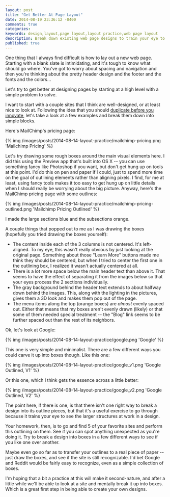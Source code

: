 ```yaml
---
layout: post
title: "Get Better At Page Layout"
date: 2014-08-19 23:36:12 -0400
comments: true
categories:
keywords: design,layout,page layout,layout practice,web page layout
description: Break down existing web page designs to train your eye to see the big picture, then use that new skill on your own sites.
published: true
---
```


One thing that I always find difficult is how to lay out a new web page. Starting with a blank slate is intimidating, and it's tough to know what should go where. You've got to worry about spacing and navigation and then you're thinking about the pretty header design and the footer and the fonts and the colors...

Let's try to get better at designing pages by starting at a high level with a simple problem to solve.

I want to start with a couple sites that I think are well-designed, or at least nice to look at. Following the idea that you should [duplicate before you innovate](/improve-your-design-skills), let's take a look at a few examples and break them down into simple blocks.

Here's MailChimp's pricing page:

{% img /images/posts/2014-08-14-layout-practice/mailchimp-pricing.png 'Mailchimp Pricing' %}

Let's try drawing some rough boxes around the main visual elements here. I did this using the Preview app that's built into OS X -- you can use something fancy like Photoshop if you want, but don't get hung up on tools at this point. I'd do this on pen and paper if I could, just to spend more time on the goal of outlining elements rather than aligning pixels. I find, for me at least, using fancy tools makes it too easy to get hung up on little details when I should really be worrying about the big picture. Anyway, here's the MailChimp pricing page with some outlines:

{% img /images/posts/2014-08-14-layout-practice/mailchimp-pricing-outlined.png 'Mailchimp Pricing Outlined' %}

I made the large sections blue and the subsections orange.

A couple things that popped out to me as I was drawing the boxes (hopefully you tried drawing the boxes yourself):

- The content inside each of the 3 columns is not centered. It's left-aligned. To my eye, this wasn't really obvious by just looking at the original page. Something about those "Learn More" buttons made me think they should be centered, but when I tried to center the first one in the outlining box, I realized it wasn't actually centered at all.
- There is a lot more space below the main header text than above it. That seems to have the effect of separating it from the images below so that your eyes process the 2 sections individually.
- The gray background behind the header text extends to about halfway down behind the images. This, along with the lighting in the pictures, gives them a 3D look and makes them pop out of the page.
- The menu items along the top (orange boxes) are _almost_ evenly spaced out. Either that means that my boxes aren't evenly drawn (likely) or that some of them needed special treatment -- the "Blog" link seems to be further spaced out than the rest of its neighbors.

Ok, let's look at Google:

{% img /images/posts/2014-08-14-layout-practice/google.png 'Google' %}

This one is very simple and minimalist. There are a few different ways you could carve it up into boxes though. Like this one:

{% img /images/posts/2014-08-14-layout-practice/google_v1.png 'Google Outlined, V1' %}

Or this one, which I think gets the essence across a little better:

{% img /images/posts/2014-08-14-layout-practice/google_v2.png 'Google Outlined, V2' %}

The point here, if there is one, is that there isn't one right way to break a design into its outline pieces, but that it's a useful exercise to go through because it trains your eye to see the larger structures at work in a design.

Your homework, then, is to go and find 5 of your favorite sites and perform this outlining on them. See if you can spot anything unexpected as you're doing it. Try to break a design into boxes in a few different ways to see if you like one over another.

Maybe even go so far as to transfer your outlines to a real piece of paper -- just draw the boxes, and see if the site is still recognizable. I'd bet Google and Reddit would be fairly easy to recognize, even as a simple collection of boxes.

I'm hoping that a bit a practice at this will make it second-nature, and after a little while we'll be able to look at a site and mentally break it up into boxes. Which is a great first step in being able to create your own designs.
